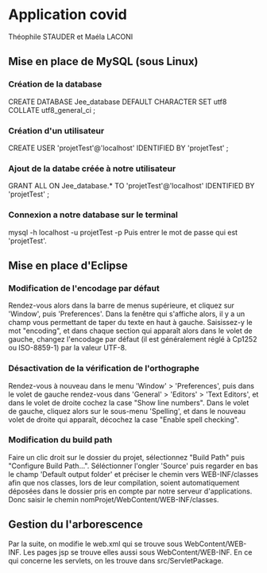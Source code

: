 # Application covid

Théophile STAUDER et Maéla LACONI

## Mise en place de MySQL (sous Linux)
### Création de la database
CREATE DATABASE Jee_database DEFAULT CHARACTER SET utf8 COLLATE utf8_general_ci ;
### Création d'un utilisateur
CREATE USER 'projetTest'@'localhost' IDENTIFIED BY 'projetTest' ;
### Ajout de la databe créée à notre utilisateur
GRANT ALL ON Jee_database.* TO 'projetTest'@'localhost' IDENTIFIED BY 'projetTest' ;
### Connexion a notre database sur le terminal
 mysql -h localhost -u projetTest -p
 Puis entrer le mot de passe qui est 'projetTest'.
 
 ## Mise en place d'Eclipse
 
 ### Modification de l'encodage par défaut 
 Rendez-vous alors dans la barre de menus supérieure, et cliquez sur 'Window', puis 'Preferences'. Dans la fenêtre qui s'affiche alors, il y a un champ vous permettant de taper du texte en haut à gauche. Saisissez-y le mot "encoding", et dans chaque section qui apparaît alors dans le volet de gauche, changez l'encodage par défaut (il est généralement réglé à Cp1252 ou ISO-8859-1) par la valeur UTF-8.
 
 ### Désactivation de la vérification de l'orthographe
Rendez-vous à nouveau dans le menu 'Window' > 'Preferences', puis dans le volet de gauche rendez-vous dans 'General' > 'Editors' > 'Text Editors', et dans le volet de droite cochez la case "Show line numbers". Dans le volet de gauche, cliquez alors sur le sous-menu 'Spelling', et dans le nouveau volet de droite qui apparaît, décochez la case "Enable spell checking".

 ### Modification du build path
 Faire un clic droit sur le dossier du projet, sélectionnez "Build Path" puis "Configure Build Path...".
 Séléctionner l'ongler 'Source' puis regarder en bas le champ 'Default output folder' et préciser le chemin vers WEB-INF/classes afin que nos classes, lors de leur compilation, soient automatiquement déposées dans le dossier pris en compte par notre serveur d'applications. Donc saisir le chemin nomProjet/WebContent/WEB-INF/classes.
 
 ## Gestion du l'arborescence
 Par la suite, on modifie le web.xml qui se trouve sous WebContent/WEB-INF.
 Les pages jsp se trouve elles aussi sous WebContent/WEB-INF.
 En ce qui concerne les servlets, on les trouve dans src/ServletPackage.
  
